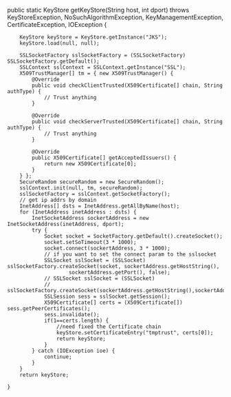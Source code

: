 public static KeyStore getKeyStore(String host, int dport) throws KeyStoreException, NoSuchAlgorithmException, KeyManagementException, CertificateException, IOException  {
		
		KeyStore keyStore = KeyStore.getInstance("JKS");
		keyStore.load(null, null);
		
		SSLSocketFactory sslSocketFactory = (SSLSocketFactory) SSLSocketFactory.getDefault();
		SSLContext sslContext = SSLContext.getInstance("SSL");
		X509TrustManager[] tm = { new X509TrustManager() {
			@Override
			public void checkClientTrusted(X509Certificate[] chain, String authType) {
				// Trust anything
			}

			@Override
			public void checkServerTrusted(X509Certificate[] chain, String authType) {
				// Trust anything
			}

			@Override
			public X509Certificate[] getAcceptedIssuers() {
				return new X509Certificate[0];
			}
		} };
		SecureRandom secureRandom = new SecureRandom();
		sslContext.init(null, tm, secureRandom);
		sslSocketFactory = sslContext.getSocketFactory();
		// get ip addrs by domain
		InetAddress[] dsts = InetAddress.getAllByName(host);
		for (InetAddress inetAddress : dsts) {
			InetSocketAddress sockertAddress = new InetSocketAddress(inetAddress, dport);
			try {
				Socket socket = SocketFactory.getDefault().createSocket();
				socket.setSoTimeout(3 * 1000);
				socket.connect(sockertAddress, 3 * 1000);
				// if you want to set the connect param to the sslsocket
				SSLSocket sslSocket = (SSLSocket) sslSocketFactory.createSocket(socket, sockertAddress.getHostString(),
						sockertAddress.getPort(), false);
				// SSLSocket sslSocket = (SSLSocket)
				// sslSocketFactory.createSocket(sockertAddress.getHostString(),sockertAddress.getPort());
				SSLSession sess = sslSocket.getSession();
				X509Certificate[] certs = (X509Certificate[]) sess.getPeerCertificates();
				sess.invalidate();
				if(1==certs.length) {
					//need fixed the Certificate chain
					keyStore.setCertificateEntry("tmptrust", certs[0]);
					return keyStore;
				}				
			} catch (IOException ioe) {
				continue;
			}
		}
		return keyStore;

	}